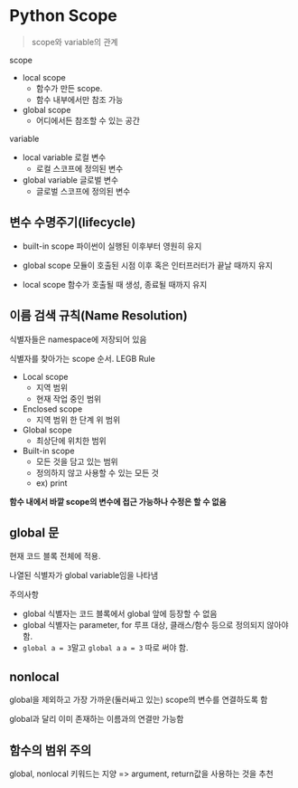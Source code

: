# Python Scope

> scope와 variable의 관계

scope

- local scope
  - 함수가 만든 scope. 
  - 함수 내부에서만 참조 가능
- global scope
  - 어디에서든 참조할 수 있는 공간

variable

- local variable 로컬 변수
  - 로컬 스코프에 정의된 변수
- global variable 글로벌 변수
  - 글로벌 스코프에 정의된 변수

## 변수 수명주기(lifecycle)

- built-in scope
파이썬이 실행된 이후부터 영원히 유지

- global scope
모듈이 호출된 시점 이후 혹은 인터프러터가 끝날 때까지 유지

- local scope
함수가 호출될 때 생성, 종료될 때까지 유지

## 이름 검색 규칙(Name Resolution)

식별자들은 namespace에 저장되어 있음

식별자를 찾아가는 scope 순서. LEGB Rule

- Local scope
  - 지역 범위
  - 현재 작업 중인 범위
- Enclosed scope
  - 지역 범위 한 단계 위 범위
- Global scope
  -  최상단에 위치한 범위
- Built-in scope
  - 모든 것을 담고 있는 범위
  - 정의하지 않고 사용할 수 있는 모든 것
  - ex) print

**함수 내에서 바깥 scope의 변수에 접근 가능하나 수정은 할 수 없음**

## global 문

현재 코드 블록 전체에 적용.

나열된 식별자가 global variable임을 나타냄

주의사항

- global 식별자는 코드 블록에서 global 앞에 등장할 수 없음
- global 식별자는 parameter, for 루프 대상, 클래스/함수 등으로 정의되지 않아야 함.
- `global a = 3`말고 `global a` `a = 3` 따로 써야 함.

## nonlocal

global을 제외하고 가장 가까운(둘러싸고 있는) scope의 변수를 연결하도록 함

global과 달리 이미 존재하는 이름과의 연결만 가능함

## 함수의 범위 주의

global, nonlocal 키워드는 지양
=> argument, return값을 사용하는 것을 추천